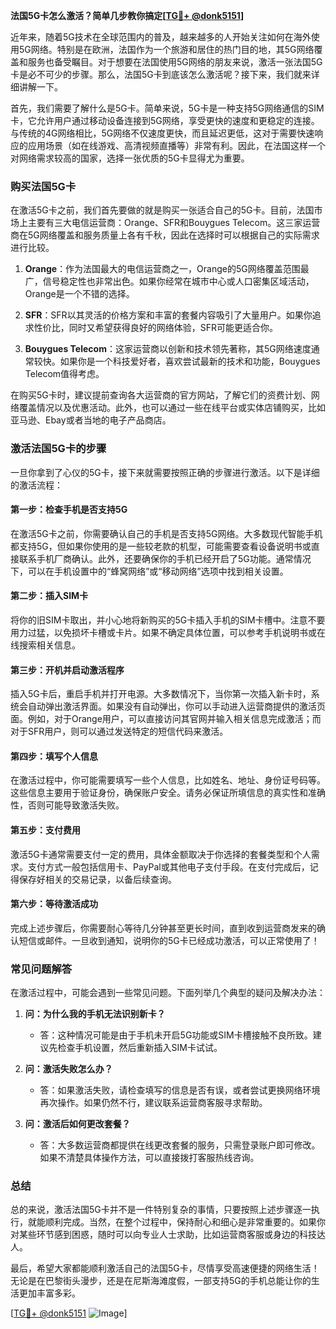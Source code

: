 **法国5G卡怎么激活？简单几步教你搞定[[TG💪+ @donk5151](https://t.me/s/donk5151)]**

近年来，随着5G技术在全球范围内的普及，越来越多的人开始关注如何在海外使用5G网络。特别是在欧洲，法国作为一个旅游和居住的热门目的地，其5G网络覆盖和服务也备受瞩目。对于想要在法国使用5G网络的朋友来说，激活一张法国5G卡是必不可少的步骤。那么，法国5G卡到底该怎么激活呢？接下来，我们就来详细讲解一下。

首先，我们需要了解什么是5G卡。简单来说，5G卡是一种支持5G网络通信的SIM卡，它允许用户通过移动设备连接到5G网络，享受更快的速度和更稳定的连接。与传统的4G网络相比，5G网络不仅速度更快，而且延迟更低，这对于需要快速响应的应用场景（如在线游戏、高清视频直播等）非常有利。因此，在法国这样一个对网络需求较高的国家，选择一张优质的5G卡显得尤为重要。

### 购买法国5G卡

在激活5G卡之前，我们首先要做的就是购买一张适合自己的5G卡。目前，法国市场上主要有三大电信运营商：Orange、SFR和Bouygues Telecom。这三家运营商在5G网络覆盖和服务质量上各有千秋，因此在选择时可以根据自己的实际需求进行比较。

1. **Orange**：作为法国最大的电信运营商之一，Orange的5G网络覆盖范围最广，信号稳定性也非常出色。如果你经常在城市中心或人口密集区域活动，Orange是一个不错的选择。
   
2. **SFR**：SFR以其灵活的价格方案和丰富的套餐内容吸引了大量用户。如果你追求性价比，同时又希望获得良好的网络体验，SFR可能更适合你。

3. **Bouygues Telecom**：这家运营商以创新和技术领先著称，其5G网络速度通常较快。如果你是一个科技爱好者，喜欢尝试最新的技术和功能，Bouygues Telecom值得考虑。

在购买5G卡时，建议提前查询各大运营商的官方网站，了解它们的资费计划、网络覆盖情况以及优惠活动。此外，也可以通过一些在线平台或实体店铺购买，比如亚马逊、Ebay或者当地的电子产品商店。

### 激活法国5G卡的步骤

一旦你拿到了心仪的5G卡，接下来就需要按照正确的步骤进行激活。以下是详细的激活流程：

#### 第一步：检查手机是否支持5G

在激活5G卡之前，你需要确认自己的手机是否支持5G网络。大多数现代智能手机都支持5G，但如果你使用的是一些较老款的机型，可能需要查看设备说明书或直接联系手机厂商确认。此外，还要确保你的手机已经开启了5G功能。通常情况下，可以在手机设置中的“蜂窝网络”或“移动网络”选项中找到相关设置。

#### 第二步：插入SIM卡

将你的旧SIM卡取出，并小心地将新购买的5G卡插入手机的SIM卡槽中。注意不要用力过猛，以免损坏卡槽或卡片。如果不确定具体位置，可以参考手机说明书或在线搜索相关信息。

#### 第三步：开机并启动激活程序

插入5G卡后，重启手机并打开电源。大多数情况下，当你第一次插入新卡时，系统会自动弹出激活界面。如果没有自动弹出，你可以手动进入运营商提供的激活页面。例如，对于Orange用户，可以直接访问其官网并输入相关信息完成激活；而对于SFR用户，则可以通过发送特定的短信代码来激活。

#### 第四步：填写个人信息

在激活过程中，你可能需要填写一些个人信息，比如姓名、地址、身份证号码等。这些信息主要用于验证身份，确保账户安全。请务必保证所填信息的真实性和准确性，否则可能导致激活失败。

#### 第五步：支付费用

激活5G卡通常需要支付一定的费用，具体金额取决于你选择的套餐类型和个人需求。支付方式一般包括信用卡、PayPal或其他电子支付手段。在支付完成后，记得保存好相关的交易记录，以备后续查询。

#### 第六步：等待激活成功

完成上述步骤后，你需要耐心等待几分钟甚至更长时间，直到收到运营商发来的确认短信或邮件。一旦收到通知，说明你的5G卡已经成功激活，可以正常使用了！

### 常见问题解答

在激活过程中，可能会遇到一些常见问题。下面列举几个典型的疑问及解决办法：

1. **问：为什么我的手机无法识别新卡？**
   - 答：这种情况可能是由于手机未开启5G功能或SIM卡槽接触不良所致。建议先检查手机设置，然后重新插入SIM卡试试。

2. **问：激活失败怎么办？**
   - 答：如果激活失败，请检查填写的信息是否有误，或者尝试更换网络环境再次操作。如果仍然不行，建议联系运营商客服寻求帮助。

3. **问：激活后如何更改套餐？**
   - 答：大多数运营商都提供在线更改套餐的服务，只需登录账户即可修改。如果不清楚具体操作方法，可以直接拨打客服热线咨询。

### 总结

总的来说，激活法国5G卡并不是一件特别复杂的事情，只要按照上述步骤逐一执行，就能顺利完成。当然，在整个过程中，保持耐心和细心是非常重要的。如果你对某些环节感到困惑，随时可以向专业人士求助，比如运营商客服或身边的科技达人。

最后，希望大家都能顺利激活自己的法国5G卡，尽情享受高速便捷的网络生活！无论是在巴黎街头漫步，还是在尼斯海滩度假，一部支持5G的手机总能让你的生活更加丰富多彩。

[[TG💪+ @donk5151](https://t.me/s/donk5151) ![Image](https://i.postimg.cc/rwNCRYN7/Snipaste-2025-04-30-17-27-05.png)]